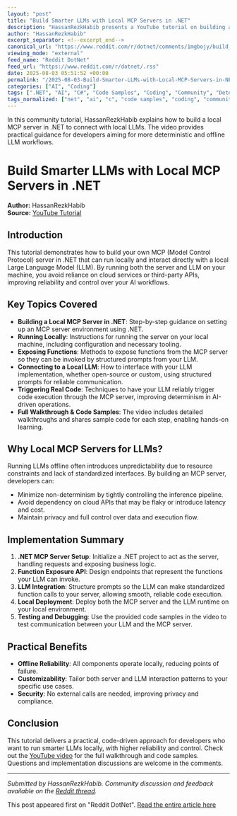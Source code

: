 ```yaml
---
layout: "post"
title: "Build Smarter LLMs with Local MCP Servers in .NET"
description: "HassanRezkHabib presents a YouTube tutorial on building a local MCP server in .NET that communicates directly with a locally-run LLM. The video covers server setup, function exposure, structured prompt integration, and triggering code without relying on cloud APIs, helping to create more deterministic offline LLM solutions."
author: "HassanRezkHabib"
excerpt_separator: <!--excerpt_end-->
canonical_url: "https://www.reddit.com/r/dotnet/comments/1mgbojy/build_smarter_llms_with_local_mcp_servers_in_net/"
viewing_mode: "external"
feed_name: "Reddit DotNet"
feed_url: "https://www.reddit.com/r/dotnet/.rss"
date: 2025-08-03 05:51:52 +00:00
permalink: "/2025-08-03-Build-Smarter-LLMs-with-Local-MCP-Servers-in-NET.html"
categories: ["AI", "Coding"]
tags: [".NET", "AI", "C#", "Code Samples", "Coding", "Community", "Deterministic AI", "Function Triggering", "LLM", "Local Deployment", "MCP Server", "Offline AI", "Structured Prompts"]
tags_normalized: ["net", "ai", "c", "code samples", "coding", "community", "deterministic ai", "function triggering", "llm", "local deployment", "mcp server", "offline ai", "structured prompts"]
---
```


In this community tutorial, HassanRezkHabib explains how to build a local MCP server in .NET to connect with local LLMs. The video provides practical guidance for developers aiming for more deterministic and offline LLM workflows.<!--excerpt_end-->

# Build Smarter LLMs with Local MCP Servers in .NET

**Author:** HassanRezkHabib  
**Source:** [YouTube Tutorial](https://www.youtube.com/watch?v=CvpxkSH_8TQ)

## Introduction

This tutorial demonstrates how to build your own MCP (Model Control Protocol) server in .NET that can run locally and interact directly with a local Large Language Model (LLM). By running both the server and LLM on your machine, you avoid reliance on cloud services or third-party APIs, improving reliability and control over your AI workflows.

## Key Topics Covered

- **Building a Local MCP Server in .NET**: Step-by-step guidance on setting up an MCP server environment using .NET.
- **Running Locally**: Instructions for running the server on your local machine, including configuration and necessary tooling.
- **Exposing Functions**: Methods to expose functions from the MCP server so they can be invoked by structured prompts from your LLM.
- **Connecting to a Local LLM**: How to interface with your LLM implementation, whether open-source or custom, using structured prompts for reliable communication.
- **Triggering Real Code**: Techniques to have your LLM reliably trigger code execution through the MCP server, improving determinism in AI-driven operations.
- **Full Walkthrough & Code Samples**: The video includes detailed walkthroughs and shares sample code for each step, enabling hands-on learning.

## Why Local MCP Servers for LLMs?

Running LLMs offline often introduces unpredictability due to resource constraints and lack of standardized interfaces. By building an MCP server, developers can:

- Minimize non-determinism by tightly controlling the inference pipeline.
- Avoid dependency on cloud APIs that may be flaky or introduce latency and cost.
- Maintain privacy and full control over data and execution flow.

## Implementation Summary

1. **.NET MCP Server Setup**: Initialize a .NET project to act as the server, handling requests and exposing business logic.
2. **Function Exposure API**: Design endpoints that represent the functions your LLM can invoke.
3. **LLM Integration**: Structure prompts so the LLM can make standardized function calls to your server, allowing smooth, reliable code execution.
4. **Local Deployment**: Deploy both the MCP server and the LLM runtime on your local environment.
5. **Testing and Debugging**: Use the provided code samples in the video to test communication between your LLM and the MCP server.

## Practical Benefits

- **Offline Reliability**: All components operate locally, reducing points of failure.
- **Customizability**: Tailor both server and LLM interaction patterns to your specific use cases.
- **Security**: No external calls are needed, improving privacy and compliance.

## Conclusion

This tutorial delivers a practical, code-driven approach for developers who want to run smarter LLMs locally, with higher reliability and control. Check out the [YouTube video](https://www.youtube.com/watch?v=CvpxkSH_8TQ) for the full walkthrough and code samples. Questions and implementation discussions are welcome in the comments.

---

*Submitted by HassanRezkHabib. Community discussion and feedback available on the [Reddit thread](https://www.reddit.com/r/dotnet/comments/1mgbojy/build_smarter_llms_with_local_mcp_servers_in_net/).*

This post appeared first on "Reddit DotNet". [Read the entire article here](https://www.reddit.com/r/dotnet/comments/1mgbojy/build_smarter_llms_with_local_mcp_servers_in_net/)

